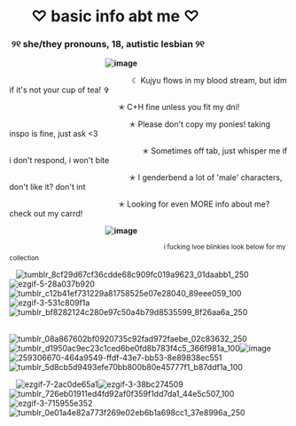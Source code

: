 # ‎ ‎ ‎ ‎ ‎ ‎ ‎ ‎‎ ‎ ‎ ‎ ‎ ‎ ‎ ‎ ‎ ‎ ‎ ‎ ‎ ‎ ‎ ‎ ‎ ‎ ‎ ‎ ‎ ‎ ‎ ‎ ‎ ‎ ‎‎ ‎ ‎ ‎   ‎ ♡ basic info abt me ♡

###  ‎ ‎ ‎ ‎ ‎ ‎ ‎‎ ‎ ‎ ‎ ‎ ‎ ‎ ‎ ‎ ‎ ‎ ‎ ‎ ‎ ‎ ‎ ‎ ‎ ‎ ‎ ‎ ‎ ‎ ‎ ‎ ‎ ‎‎ ‎ ‎ ‎  ‎ ‎ ‎ ‎ ‎ ‎ ‎ ‎  ‎ ‎ ‎ ‎ ‎ ‎ ‎‎ ‎  ‎ ୨୧ she/they pronouns, 18, autistic lesbian ୨୧
‎ ‎ ‎‎ ‎ ‎ ‎ ‎ ‎  ‎ ‎ ‎ ‎ ‎ ‎ ‎ ‎ ‎ ‎ ‎ ‎ ‎ ‎ ‎ ‎ ‎ ‎ ‎ ‎ ‎ ‎ ‎ ‎ ‎ ‎ ‎ ‎ ‎ ‎ ‎ ‎ ‎ ‎ ‎ ‎ **‎![image](https://github.com/kujyuyuri/kujyuyuri/assets/167147862/ab12af12-c7fb-4adb-a027-1a49597525ec)**

‎ ‎ ‎ ‎ ‎  ‎‎ ‎ ‎ ‎ ‎ ‎ ‎ ‎ ‎ ‎ ‎ ‎ ‎ ‎ ‎ ‎ ‎ ‎ ‎  ‎ ‎ ‎ ‎ ‎ ‎ ‎ ‎ ‎ ‎ ‎ ‎ ‎ ‎ ‎ ‎ ‎ ‎ ‎ ‎ ‎ ‎ ‎ ‎ ‎ ‎ ‎ ‎ ‎ ‎ ‎ ‎‎‎ ‎☾ Kujyu flows in my blood stream, but idm if it's not your cup of tea! ✞

‎ ‎ ‎ ‎ ‎  ‎‎ ‎ ‎ ‎ ‎ ‎ ‎ ‎ ‎ ‎ ‎ ‎ ‎ ‎ ‎ ‎ ‎ ‎ ‎  ‎ ‎ ‎ ‎ ‎ ‎ ‎ ‎ ‎ ‎ ‎ ‎ ‎ ‎ ‎ ‎ ‎ ‎ ‎ ‎ ‎ ‎ ‎ ‎ ‎ ‎  ✭ C+H fine unless you fit my dni!

‎ ‎ ‎ ‎ ‎ ‎ ‎ ‎ ‎ ‎ ‎ ‎  ‎‎ ‎ ‎ ‎ ‎ ‎ ‎ ‎ ‎ ‎ ‎ ‎ ‎ ‎ ‎ ‎ ‎ ‎ ‎  ‎ ‎ ‎ ‎ ‎ ‎ ‎ ‎ ‎ ‎ ‎ ‎ ‎ ‎ ‎ ‎ ‎ ‎ ‎ ‎ ‎ ‎ ‎ ‎ ‎‎✭ Please don't copy my ponies! taking inspo is fine, just ask <3

‎ ‎ ‎ ‎ ‎ ‎ ‎  ‎ ‎ ‎ ‎ ‎ ‎ ‎ ‎‎‎ ‎ ‎ ‎ ‎  ‎‎ ‎ ‎ ‎ ‎ ‎ ‎ ‎ ‎ ‎ ‎ ‎ ‎ ‎ ‎ ‎ ‎ ‎ ‎  ‎ ‎ ‎ ‎ ‎ ‎ ‎ ‎ ‎ ‎ ‎ ‎ ‎ ‎ ‎ ‎ ‎ ‎ ‎ ‎ ‎  ‎ ‎ ✭ Sometimes off tab, just whisper me if i don't respond, i won't bite

‎ ‎ ‎ ‎ ‎ ‎ ‎ ‎ ‎ ‎ ‎ ‎  ‎‎ ‎ ‎ ‎ ‎ ‎ ‎ ‎ ‎ ‎ ‎ ‎ ‎ ‎ ‎ ‎ ‎ ‎ ‎  ‎ ‎ ‎ ‎ ‎ ‎ ‎ ‎ ‎ ‎ ‎ ‎ ‎ ‎ ‎ ‎ ‎ ‎ ‎ ‎ ‎ ‎ ‎ ‎ ‎‎‎‎✭ I genderbend a lot of 'male' characters, don't like it? don't int

‎ ‎ ‎ ‎ ‎  ‎‎ ‎ ‎ ‎ ‎ ‎ ‎ ‎ ‎ ‎ ‎ ‎ ‎ ‎ ‎ ‎ ‎ ‎ ‎  ‎ ‎ ‎ ‎ ‎ ‎ ‎ ‎ ‎ ‎ ‎ ‎ ‎ ‎ ‎ ‎ ‎ ‎ ‎ ‎ ‎ ‎ ‎ ‎ ‎ ‎  ✭ Looking for even MORE info about me? check out my carrd!
‎ 

‎ ‎ ‎‎ ‎ ‎ ‎ ‎ ‎  ‎ ‎ ‎ ‎ ‎ ‎ ‎ ‎ ‎ ‎ ‎ ‎ ‎ ‎ ‎ ‎ ‎ ‎ ‎ ‎ ‎ ‎ ‎ ‎ ‎ ‎ ‎ ‎ ‎ ‎ ‎ ‎ ‎ ‎ ‎ ‎ **‎![image](https://github.com/kujyuyuri/kujyuyuri/assets/167147862/894b16a9-2172-4ce5-bb0d-e3569e0adbf3)**

‎ ‎ ‎ ‎ ‎ ‎ ‎ ‎ ‎ ‎ ‎ ‎ ‎ ‎ ‎ ‎ ‎ ‎ ‎ ‎ ‎ ‎ ‎ ‎ ‎ ‎ ‎ ‎ ‎ ‎ ‎ ‎ ‎ ‎‎ ‎ ‎ ‎ ‎ ‎ ‎ ‎ ‎ ‎ ‎ ‎ ‎ ‎ ‎ ‎ ‎ ‎ ‎ ‎ ‎ ‎ ‎ ‎ ‎ ‎ ‎ ‎ ‎  ‎ ‎ ‎ ‎ ‎ ‎ ‎ ‎ ‎‎ ‎ ‎ ‎ ‎‎ ‎   ‎ ‎ ‎ ‎ ‎ ‎ ‎‎  ‎ <sup> i fucking lvoe blinkies look below for my collection

‎ ‎ ‎ ![tumblr_8cf29d67cf36cdde68c909fc019a9623_01daabb1_250](https://github.com/kujyuyuri/kujyuyuri/assets/167147862/94379a73-8fe3-4f31-8fd0-201ac3dc1ce7)![ezgif-5-28a037b920](https://github.com/kujyuyuri/kujyuyuri/assets/167147862/eb001753-7813-476e-b6ed-2024d1750b83)![tumblr_c12b41ef731229a81758525e07e28040_89eee059_100](https://github.com/kujyuyuri/kujyuyuri/assets/167147862/d2a3dece-3799-459b-9459-7dc0d297de87)![ezgif-3-531c809f1a](https://github.com/kujyuyuri/kujyuyuri/assets/167147862/bd3fefab-26bd-4268-8c47-89dba0c5c3fd)
![tumblr_bf8282124c280e97c50a4b79d8535599_8f26aa6a_250](https://github.com/kujyuyuri/kujyuyuri/assets/167147862/7754e92e-5803-4783-84ef-34d8aff5dd07)




‎ ‎ ‎‎ ‎ ‎ ‎ ‎ ‎  ‎ ‎ ‎ ‎ ‎ ‎ ‎ ‎ ‎ ‎ ‎ ‎ ‎ ‎ ‎ ‎ ‎  ‎‎![tumblr_08a867602bf0920735c92fad972faebe_02c83632_250](https://github.com/kujyuyuri/kujyuyuri/assets/167147862/55098e7a-eaa4-4446-86d3-167cc087dcba)![tumblr_d1950ac9ec23c1ced6be0fd8b783f4c5_366f981a_100](https://github.com/kujyuyuri/kujyuyuri/assets/167147862/4ddd5a75-313a-40e5-bd02-eeba2eaba939)![image](https://github.com/kujyuyuri/kujyuyuri/assets/167147862/9933f355-4024-4108-8fd1-e28606ef3a17)
![259306670-464a9549-ffdf-43e7-bb53-8e89838ec551](https://github.com/kujyuyuri/kujyuyuri/assets/167147862/6ae48699-e3f1-48da-be4b-78e7df91064a)![tumblr_5d8cb5d9493efe70bb800b80e45777f1_b87ddf1a_100](https://github.com/kujyuyuri/kujyuyuri/assets/167147862/78a4cbc1-5682-4dc9-b64a-c2e47bb39099)





‎ ‎ ‎ ![ezgif-7-2ac0de65a1](https://github.com/kujyuyuri/kujyuyuri/assets/167147862/a025a79e-b04c-4d7a-bc42-0f42398c33a3)![ezgif-3-38bc274509](https://github.com/kujyuyuri/kujyuyuri/assets/167147862/0313317c-2718-426b-9953-3aa036826002)![tumblr_726eb01911ed4fd92af0f359f1dd7da1_44e5c507_100](https://github.com/kujyuyuri/kujyuyuri/assets/167147862/d00a236d-d793-4f82-8270-0e76eef7bfee)![ezgif-3-715955e352](https://github.com/kujyuyuri/kujyuyuri/assets/167147862/edfb4237-5230-4c37-91fa-b90090dce0d5)![tumblr_0e01a4e82a773f269e02eb6b1a698cc1_37e8996a_250](https://github.com/kujyuyuri/kujyuyuri/assets/167147862/875bc230-8431-4717-a4e7-405f38445c5e)

















<!--
**kujyuyuri/kujyuyuri** is a ✨ _special_ ✨ repository because its `README.md` (this file) appears on your GitHub profile.

Here are some ideas to get you started:

- 🔭 I’m currently working on ...
- 🌱 I’m currently learning ...
- 👯 I’m looking to collaborate on ...
- 🤔 I’m looking for help with ...
- 💬 Ask me about ...
- 📫 How to reach me: ...
- 😄 Pronouns: ...
- ⚡ Fun fact: ...
-->
